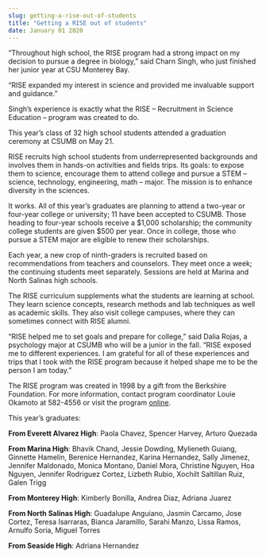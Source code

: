 ```yaml
---
slug: getting-a-rise-out-of-students
title: "Getting a RISE out of students"
date: January 01 2020
---
```


<p>“Throughout high school, the RISE program had a strong impact on my decision to pursue a degree in biology,” said Charn Singh, who just finished her junior year at CSU Monterey Bay.
</p><p>“RISE expanded my interest in science and provided me invaluable support and guidance.”
</p><p>Singh’s experience is exactly what the RISE – Recruitment in Science Education – program was created to do.
</p><p>This year’s class of 32 high school students attended a graduation ceremony at CSUMB on May 21.
</p><p>RISE recruits high school students from underrepresented backgrounds and involves them in hands-on activities and fields trips. Its goals: to expose them to science, encourage them to attend college and pursue a STEM – science, technology, engineering, math – major. The mission is to enhance diversity in the sciences.
</p><p>It works. All of this year’s graduates are planning to attend a two-year or four-year college or university; 11 have been accepted to CSUMB. Those heading to four-year schools receive a $1,000 scholarship; the community college students are given $500 per year. Once in college, those who pursue a STEM major are eligible to renew their scholarships.
</p><p>Each year, a new crop of ninth-graders is recruited based on recommendations from teachers and counselors. They meet once a week; the continuing students meet separately. Sessions are held at Marina and North Salinas high schools.
</p><p>The RISE curriculum supplements what the students are learning at school. They learn science concepts, research methods and lab techniques as well as academic skills. They also visit college campuses, where they can sometimes connect with RISE alumni.
</p><p>“RISE helped me to set goals and prepare for college,” said Dalia Rojas, a psychology major at CSUMB who will be a junior in the fall. “RISE exposed me to different experiences. I am grateful for all of these experiences and trips that I took with the RISE program because it helped shape me to be the person I am today.”
</p><p>The RISE program was created in 1998 by a gift from the Berkshire Foundation. For more information, contact program coordinator Louie Okamoto at 582-4556 or visit the program <a href="http://rise.csumb.edu">online</a>.
</p><p>This year’s graduates:
</p><p><strong>From Everett Alvarez High</strong>: Paola Chavez, Spencer Harvey, Arturo Quezada
</p><p><strong>From Marina High</strong>: Bhavik Chand, Jessie Dowding, Mylieneth Guiang, Ginnette Hamelin, Berenice Hernandez, Karina Hernandez, Sally Jimenez, Jennifer Maldonado, Monica Montano, Daniel Mora, Christine Nguyen, Hoa Nguyen, Jennifer Rodriguez Cortez, Lizbeth Rubio, Xochilt Saltillan Ruiz, Galen Trigg
</p><p><strong>From Monterey High</strong>: Kimberly Bonilla, Andrea Diaz, Adriana Juarez
</p><p><strong>From North Salinas High</strong>: Guadalupe Anguiano, Jasmin Carcamo, Jose Cortez, Teresa Isarraras, Bianca Jaramillo, Sarahi Manzo, Lissa Ramos, Arnulfo Soria, Miguel Torres
</p><p><strong>From Seaside High</strong>: Adriana Hernandez
</p>
